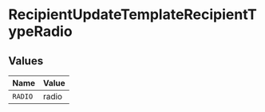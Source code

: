 # RecipientUpdateTemplateRecipientTypeRadio


## Values

| Name    | Value   |
| ------- | ------- |
| `RADIO` | radio   |